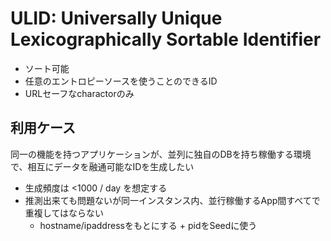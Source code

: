 # ULID: Universally Unique Lexicographically Sortable Identifier

- ソート可能
- 任意のエントロピーソースを使うことのできるID
- URLセーフなcharactorのみ


## 利用ケース

同一の機能を持つアプリケーションが、並列に独自のDBを持ち稼働する環境で、相互にデータを融通可能なIDを生成したい

- 生成頻度は <1000 / day を想定する
- 推測出来ても問題ないが同一インスタンス内、並行稼働するApp間すべてで重複してはならない
    - hostname/ipaddressをもとにする + pidをSeedに使う